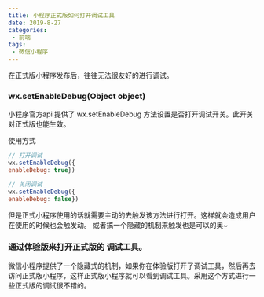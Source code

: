 ```yaml
---
title: 小程序正式版如何打开调试工具
date: 2019-8-27
categories: 
 - 前端
tags:
 - 微信小程序
---
```



在正式版小程序发布后，往往无法很友好的进行调试。

### wx.setEnableDebug(Object object)

小程序官方api 提供了 wx.setEnableDebug 方法设置是否打开调试开关。此开关对正式版也能生效。

使用方式

```javaScript
// 打开调试
wx.setEnableDebug({
enableDebug: true})

// 关闭调试
wx.setEnableDebug({
enableDebug: false})
```

但是正式小程序使用的话就需要主动的去触发该方法进行打开。这样就会造成用户在使用的时候也会触发动。
或者搞一个隐藏的机制来触发也是可以的奥~


### 通过体验版来打开正式版的 调试工具。
微信小程序提供了一个隐藏式的机制，如果你在体验版打开了调试工具，然后再去访问正式版小程序，这样正式版小程序就可以看到调试工具。采用这个方式进行一些正式版的调试很不错的。
